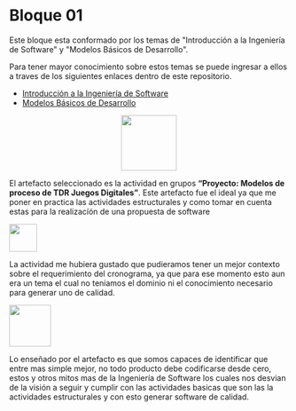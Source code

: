 # Bloque 01

Este bloque esta conformado por los temas de "Introducción a la Ingeniería de Software" y "Modelos Básicos de Desarrollo".

Para tener mayor conocimiento sobre estos temas se puede ingresar a ellos a traves de los siguientes enlaces dentro de este repositorio.
- <a href="https://github.com/srgiola/Portafolio_IngSoftware/tree/master/01%20-%20Introducci%C3%B3n%20a%20la%20Ingenier%C3%ADa%20de%20Software" 
    target=”_blank”>Introducción a la Ingeniería de Software</a>
- <a href="https://github.com/srgiola/Portafolio_IngSoftware/tree/master/01%20-%20Introducci%C3%B3n%20a%20la%20Ingenier%C3%ADa%20de%20Software" 
    target=”_blank”>Modelos Básicos de Desarrollo</a>

<p align="center">
<img
    src="https://cdn-icons-png.flaticon.com/512/1541/1541467.png"
    width="100px"
/>
 </p>

El artefacto seleccionado es la actividad en grupos **“Proyecto: Modelos de proceso de TDR Juegos Digitales”**. Este artefacto fue el ideal ya que me poner en practica las actividades estructurales y como tomar en cuenta estas para la realizacíón de una propuesta de software </br>

<p align="left">
<img
    src="https://blog.pro-optim.com/wp-content/uploads/noun_continuous-improvement_1326963.png"
    width="50px"
/>

La actividad me hubiera gustado que pudieramos tener un mejor contexto sobre el requerimiento del cronograma, ya que para ese momento esto aun era un tema el cual no teniamos el dominio ni el conocimiento necesario para generar uno de calidad.
 
 </p>
 <p align="left">
<img
    src="https://i.pinimg.com/564x/e9/3b/7c/e93b7c713430bf42f7c03aba0331bcb0.jpg"
    width="75px"
/>
 </p>
 
Lo enseñado por el artefacto es que somos capaces de identificar que entre mas simple mejor, no todo producto debe codificarse desde cero, estos y otros mitos mas de la Ingeniería de Software los cuales nos desvian de la visión a seguir y cumplir con las actividades basicas que son las la actividades estructurales y con esto generar software de calidad.
